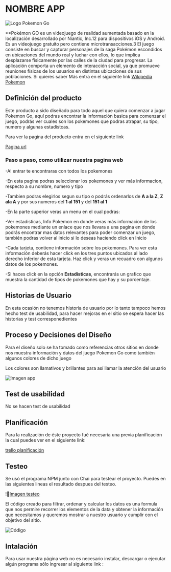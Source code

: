 # NOMBRE APP
![Logo Pokemon Go](http://i.picasion.com/pic88/52e80314fb9ac65a606fa1cfc1809949.gif)

**Pokémon GO es un videojuego de realidad aumentada basado en la localización desarrollado por Niantic, Inc.1​2​ para dispositivos iOS y Android. Es un videojuego gratuito pero contiene microtransacciones.3​ El juego consiste en buscar y capturar personajes de la saga Pokémon escondidos en ubicaciones del mundo real y luchar con ellos, lo que implica desplazarse físicamente por las calles de la ciudad para progresar. La aplicación comporta un elemento de interacción social, ya que promueve reuniones físicas de los usuarios en distintas ubicaciones de sus poblaciones.
Si quieres saber Más entra en el siguiente link
[Wikipedia Pokemon](https://es.wikipedia.org/wiki/Pok%C3%A9mon_GO)

## Definición del producto

Este producto a sido diseñado para todo aquel que quiera comenzar a jugar Pokemon Go, aquí podras encontrar la información basica para comenzar el juego, podrás ver cuales son los pokemones que podras atrapar, su tipo, numero y algunas estadistcas. 

Para ver la pagina del producto entra en el siguiente link 

[Pagina url]()


### Paso a paso, como utilizar nuestra pagina web

-Al entrar te encontraras con todos los pokemones 

-En esta pagina podras seleccionar los pokemones y ver más informacion, respecto a su nombre, numero y tipo

-Tambien podras elegirlos segun su tipo o podrás ordenarlos de **A a la Z**, **Z ala A** y por sus numeros del **1 al 151** y del **151 al 1**

-En la parte superior veras un menu en el cual podras: 

-Ver estadisticas, Info Pokemon en donde veras más informacion de los pokemones mediante un enlace que nos llevara a una pagina en donde podrás encontrar mas datos relevantes para poder comenzar un juego, también podras volver al inicio si lo deseas haciendo click en Inicio

-Cada tarjeta, contiene información sobre los pokemones. Para ver esta información deberás hacer click en los tres puntos ubicados al lado derecho inferior de esta tarjeta.
Haz click y veras un recuadro con algunos datos de los pokemones.

-Si haces click en la opción **Estadisticas**, encontrarás un grafico que muestra la cantidad de tipos de pokemones que hay y su porcentaje.


## Historias de Usuario

En esta ocasión no tenemos historia de usuario por lo tanto tampoco hemos hecho test de usabilidad, para hacer mejoras en el sitio se espera hacer las historias y test corresponedientes



## Proceso y Decisiones del Diseño

Para el diseño solo se ha tomado como referencias otros sitios en donde nos muestra información y datos del juego Pokemon Go como también algunos colores de dicho juego

Los colores son llamativos y brillantes para así llamar la atención del usuario

![Imagen app](http://i.picasion.com/pic88/9d5b46e99c87011c09e9cc269a650c66.gif)



## Test de usabilidad


No se hacen test de usabilidad



## Planificación

Para la realización de éste proyecto fué necesaria una previa planificación la cual puedes ver en el siguiente link:

[trello planificación](https://trello.com/b/bjbD40yr/pokemon)

## Testeo
Se usó el programa NPM junto con Chai para testear el proyecto. Puedes en las siguientes lineas el resultado despues del testeo.

![Imagen testeo](http://i.picasion.com/pic88/929f049a688d8a55af5d343e1a57a506.gif)

El código creado para filtrar, ordenar y calcular los datos es una formula que nos permire recorrer los elementos de la data y obtener la información que necesitamos y queremos mostrar a nuestro usuario  y cumplir con el objetivo del sitio.


![Código](http://i.picasion.com/pic88/82bce8ae2ea105b9de70fa4220b4e852.gif)


## Intalación

Para usar nuestra página web no es necesario instalar, descargar o ejecutar algún programa sólo ingresar al siguiente link :
